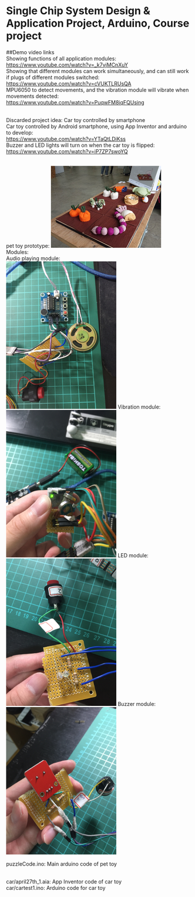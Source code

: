 # Single Chip System Design & Application Project, Arduino, Course project
##Demo video links<br />
Showing functions of all application modules:<br />
https://www.youtube.com/watch?v=_k7vjMCnXuY	<br />
Showing that different modules can work simultaneously, and can still work if plugs of different modules switched:<br />
https://www.youtube.com/watch?v=cVUKTLRUsQA <br />
MPU6050 to detect movements, and the vibration module will vibrate when movements detected:<br />
https://www.youtube.com/watch?v=PuqwFM8iqFQUsing<br /><br /> 

Discarded project idea:	Car toy controlled by smartphone<br />
Car toy controlled by Android smartphone, using App Inventor and arduino to develop:<br />
https://www.youtube.com/watch?v=YTaQtLDiKss<br />
Buzzer and LED lights will turn on when the car toy is flipped:<br />
https://www.youtube.com/watch?v=iP7ZP7swoYQ<br />

<br />
pet toy prototype:
<img src="Main.png" width="300px">
<br />
Modules:<br />
Audio playing module:<br />
<img src="PlayAudio.jpg" width="300px">
Vibration module:<br />
<img src="vibrate.jpg" width="300px">
LED module:<br />
<img src="BlueRedLED.jpg" width="300px">
Buzzer module:<br />
<img src="buzz.jpg" width="300px">

puzzleCode.ino: Main arduino code of pet toy<br /><br />

car/april27th_1.aia: App Inventor code of car toy<br />
car/cartest1.ino: Arduino code for car toy




